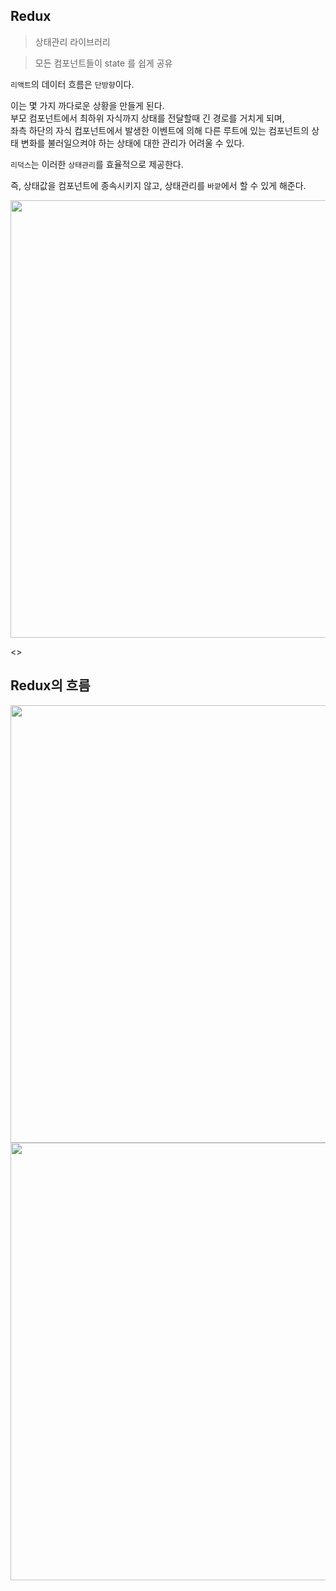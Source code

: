 ## Redux

> 상태관리 라이브러리

> 모든 컴포넌트들이 state 를 쉽게 공유

`리액트`의 데이터 흐름은 `단방향`이다.

이는 몇 가지 까다로운 상황을 만들게 된다.  
부모 컴포넌트에서 최하위 자식까지 상태를 전달할때 긴 경로를 거치게 되며,  
좌측 하단의 자식 컴포넌트에서 발생한 이벤트에 의해 다른 루트에 있는 컴포넌트의 상태 변화를 불러일으켜야 하는 상태에 대한 관리가 어려울 수 있다.

`리덕스`는 이러한 `상태관리`를 효율적으로 제공한다.

즉, 상태값을 컴포넌트에 종속시키지 않고, 상태관리를 `바깥`에서 할 수 있게 해준다.

<img src="https://user-images.githubusercontent.com/62600984/132782514-ab3ec4f0-3035-4b24-80e6-f4e9cf7dd4a7.png" width=700>

<>

## Redux의 흐름

<img src="https://user-images.githubusercontent.com/62600984/132782542-178e268b-53c8-4db9-8bc1-0094ba152663.png" width=700>

<img src="https://user-images.githubusercontent.com/62600984/132782556-9b575856-0cca-46ce-a816-edee0a2620d7.png" width=700>

